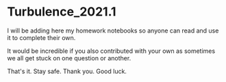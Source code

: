 # Turbulence_2021.1

I will be adding here my homework notebooks so anyone can read and use it to complete their own.

It would be incredible if you also contributed with your own as sometimes we all get stuck on one question or another.

That's it. Stay safe. Thank you. Good luck.
